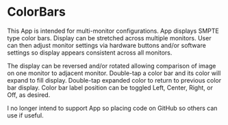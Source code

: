 # ColorBars

This App is intended for multi-monitor configurations.  App displays SMPTE type color bars.  Display can be stretched across multiple monitors.  User can then adjust monitor settings via hardware buttons and/or software settings so display appears consistent across all monitors.

The display can be reversed and/or rotated allowing comparison of image on one monitor to adjacent monitor.  Double-tap a color bar and its color will expand to fill display.  Double-tap expanded color to return to previous color bar display.  Color bar label position can be toggled Left, Center, Right, or Off, as desired.

I no longer intend to support App so placing code on GitHub so others can use if useful.
